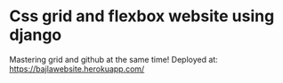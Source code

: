 # Css grid and flexbox website using django
Mastering grid and github at the same time!
Deployed at: https://bajlawebsite.herokuapp.com/
